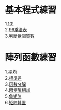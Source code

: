 基本程式練習
===========
1.[10!](https://github.com/jifkavnb0205/wp108b/blob/master/javascript/10!.js)  
2.[99乘法表](https://github.com/jifkavnb0205/wp108b/blob/master/javascript/jojo%E4%B9%98%E6%B3%95%E8%A1%A8.js)  
3.[判斷幾個質數](https://github.com/jifkavnb0205/wp108b/blob/master/javascript/prime.js)  

陣列函數練習
===========
1.[平均](https://github.com/jifkavnb0205/wp108b/blob/master/javascript/1D/aver.js)  
2.[標準差](https://github.com/jifkavnb0205/wp108b/blob/master/javascript/1D/sd.js)  
3.[因數分解](https://github.com/jifkavnb0205/wp108b/blob/master/javascript/1D/factor.js)  
4.[兩矩陣相加](https://github.com/jifkavnb0205/wp108b/blob/master/javascript/2D/2Dadd.js)  
5.[負矩陣](https://github.com/jifkavnb0205/wp108b/blob/master/javascript/2D/neg.js)  
6.[矩陣轉置](https://github.com/jifkavnb0205/wp108b/blob/master/javascript/2D/trans.js)
